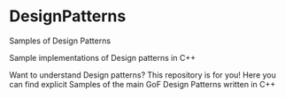 # DesignPatterns
Samples of Design Patterns

Sample implementations of Design patterns in C++

Want to understand Design patterns? This repository is for you! Here you can find explicit Samples of the main GoF Design Patterns written in C++
